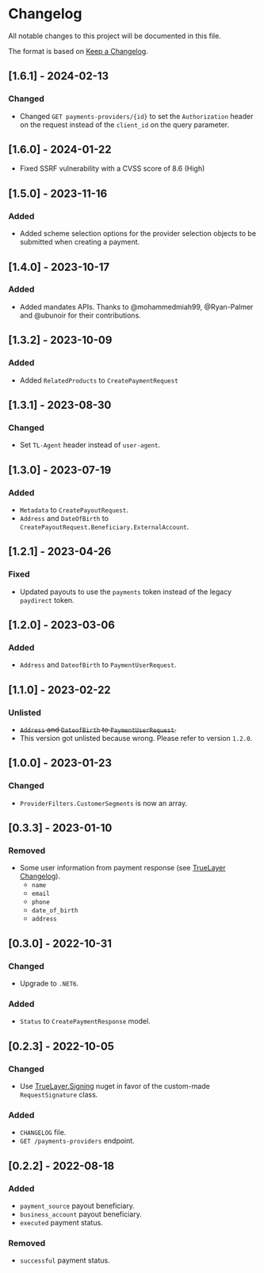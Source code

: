# Changelog
All notable changes to this project will be documented in this file.

The format is based on [Keep a Changelog](https://keepachangelog.com/en/1.0.0/).

## [1.6.1] - 2024-02-13
### Changed
- Changed `GET payments-providers/{id}` to set the `Authorization` header on the request instead of the `client_id` on the query parameter.

## [1.6.0] - 2024-01-22
- Fixed SSRF vulnerability with a CVSS score of 8.6 (High)

## [1.5.0] - 2023-11-16
### Added
- Added scheme selection options for the provider selection objects to be submitted when creating a payment.

## [1.4.0] - 2023-10-17
### Added
- Added mandates APIs. Thanks to @mohammedmiah99, @Ryan-Palmer and @ubunoir for their contributions.

## [1.3.2] - 2023-10-09
### Added
- Added `RelatedProducts` to `CreatePaymentRequest`

## [1.3.1] - 2023-08-30
### Changed
- Set `TL-Agent` header instead of `user-agent`.

## [1.3.0] - 2023-07-19
### Added
- `Metadata` to `CreatePayoutRequest`.
- `Address` and `DateOfBirth` to `CreatePayoutRequest.Beneficiary.ExternalAccount`.

## [1.2.1] - 2023-04-26
### Fixed
- Updated payouts to use the `payments` token instead of the legacy `paydirect` token.

## [1.2.0] - 2023-03-06
### Added
- `Address` and `DateofBirth` to `PaymentUserRequest`.

## [1.1.0] - 2023-02-22
### Unlisted
- ~~`Address` and `DateofBirth` to `PaymentUserRequest`.~~
- This version got unlisted because wrong. Please refer to version `1.2.0`.

## [1.0.0] - 2023-01-23
### Changed
- `ProviderFilters.CustomerSegments` is now an array.

## [0.3.3] - 2023-01-10
### Removed
- Some user information from payment response (see [TrueLayer Changelog](https://docs.truelayer.com/changelog/removal-of-user-info-in-payment-and-mandate-response)).
    * `name`
    * `email`
    * `phone`
    * `date_of_birth`
    * `address`

## [0.3.0] - 2022-10-31
### Changed
- Upgrade to `.NET6`.

### Added
- `Status` to `CreatePaymentResponse` model.

## [0.2.3] - 2022-10-05
### Changed
- Use [TrueLayer.Signing](https://www.nuget.org/packages/TrueLayer.Signing/0.1.11) nuget in favor of the custom-made `RequestSignature` class.
### Added
- `CHANGELOG` file.
- `GET /payments-providers` endpoint.

## [0.2.2] - 2022-08-18
### Added
- `payment_source` payout beneficiary.
- `business_account` payout beneficiary.
- `executed` payment status.
### Removed
- `successful` payment status.
